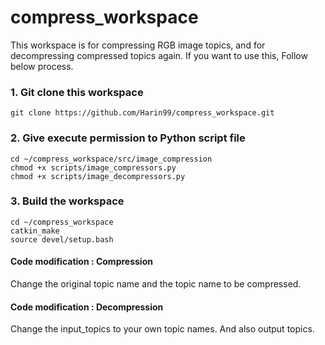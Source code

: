 # compress_workspace

This workspace is for compressing RGB image topics, and for decompressing compressed topics again.
If you want to use this, Follow below process. 

### 1. Git clone this workspace 
```
git clone https://github.com/Harin99/compress_workspace.git
```

### 2. Give execute permission to Python script file
```
cd ~/compress_workspace/src/image_compression
chmod +x scripts/image_compressors.py
chmod +x scripts/image_decompressors.py 
```

### 3. Build the workspace 
```
cd ~/compress_workspace
catkin_make
source devel/setup.bash
```

#### Code modification : Compression 
Change the original topic name and the topic name to be compressed.

#### Code modification : Decompression 
Change the input_topics to your own topic names. And also output topics.
